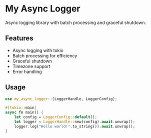 # My Async Logger

Async logging library with batch processing and graceful shutdown.

## Features

- Async logging with tokio
- Batch processing for efficiency
- Graceful shutdown
- Timezone support
- Error handling

## Usage

```rust
use my_async_logger::{LoggerHandle, LoggerConfig};

#[tokio::main]
async fn main() {
    let config = LoggerConfig::default();
    let logger = LoggerHandle::new(config).await.unwrap();
    logger.log("Hello world!".to_string()).await.unwrap();
}
